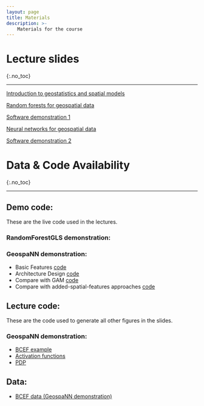 ```yaml
---
layout: page
title: Materials
description: >-
    Materials for the course
---
```

# Lecture slides
{:.no_toc}

---
[Introduction to geostatistics and spatial models](https://abhirupdatta.github.io/geospatial_stats_ML_short_course_2024/slides/Lec_1_Intro.pdf)

[Random forests for geospatial data](https://abhirupdatta.github.io/geospatial_stats_ML_short_course_2024/slides//Lec_2_rf.pdf)

[Software demonstration 1](https://abhirupdatta.github.io/geospatial_stats_ML_short_course_2024/slides/Lec_2_rf.pdf)

[Neural networks for geospatial data](https://abhirupdatta.github.io/geospatial_stats_ML_short_course_2024/slides/Lec_2_rf.pdf)

[Software demonstration 2](https://abhirupdatta.github.io/geospatial_stats_ML_short_course_2024/slides/Lec_4_geospaNN.pdf)


# Data & Code Availability
{:.no_toc}

---

## Demo code:
These are the live code used in the lectures.
### RandomForestGLS demonstration:

### GeospaNN demonstration:
- Basic Features [code](https://abhirupdatta.github.io/geospatial_stats_ML_short_course_2024/demo_code/Example_utils.ipynb)
- Architecture Design [code](https://abhirupdatta.github.io/geospatial_stats_ML_short_course_2024/demo_code/Example_architecture.ipynb)
- Compare with GAM [code](https://abhirupdatta.github.io/geospatial_stats_ML_short_course_2024/demo_code/Example_GAM.ipynb)
- Compare with added-spatial-features approaches [code](https://abhirupdatta.github.io/geospatial_stats_ML_short_course_2024/demo_code/Example_addcovariates.ipynb)

## Lecture code:
These are the code used to generate all other figures in the slides.

### GeospaNN demonstration:
- [BCEF example](https://abhirupdatta.github.io/geospatial_stats_ML_short_course_2024/lec_code/lec3_ibc/BCEF.py)
- [Activation functions](https://abhirupdatta.github.io/geospatial_stats_ML_short_course_2024/lec_code/lec3_ibc/Activation.ipynb)
- [PDP](https://abhirupdatta.github.io/geospatial_stats_ML_short_course_2024/lec_code/lec3_ibc/PDP.ipynb)

## Data:
- [BCEF data (GeospaNN  demonstration)](https://abhirupdatta.github.io/geospatial_stats_ML_short_course_2024/lec_code/lec3_ibc/BCEF.csv)








